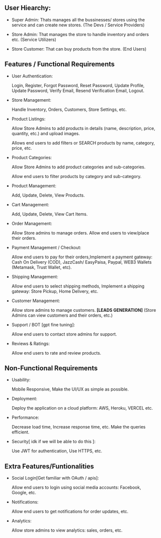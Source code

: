 
## User Hiearchy:
- Super Admin: Thats manages all the bussinesses/ stores using the service and can create new stores. (The Devs / Service Providers)

- Store Admin: That manages the store to handle inventory and orders etc. (Service Utilizers)

- Store Customer: That can buy products from the store. (End Users)

## Features / Functional Requirements

- User Authentication:

    Login, Register, Forgot Password, Reset Password, Update Profile, Update Password, Verify Email, Resend Verification Email, Logout.

- Store Management:
    
    Handle Inventory, Orders, Customers, Store Settings, etc.

- Product Listings:
        
    Allow Store Admins to add products in details (name, description, price, quantity, etc.) and upload images.

    Allows end users to add filters or SEARCH products by name, category, price, etc.

- Product Categories:
        
    Allow Store Admins to add product categories and sub-categories.

    Allow end users to filter products by category and sub-category.

- Product Management:
    
    Add, Update, Delete, View Products.  

- Cart Management:
    
    Add, Update, Delete, View Cart Items.

- Order Management:
        
    Allow Store admins to manage orders.
    Allow end users to view/place their orders.

- Payment Management / Checkout:
        
    Allow end users to pay for their orders,Implement a payment gateway: Cash On Delivery (COD), JazzCash/ EasyPaisa, Paypal, WEB3 Wallets (Metamask, Trust Wallet, etc).

- Shipping Management:
            
    Allow end users to select shipping methods, Implement a shipping gateway: Store Pickup, Home Delivery, etc.

- Customer Management:
                
    Allow store admins to manage customers. **[LEADS GENERATION]** (Store Admins can view customers and their orders, etc.)

- Support / BOT [gpt fine tuning]:
                    
    Allow end users to contact store admins for support.

- Reviews & Ratings:
                        
    Allow end users to rate and review products.

## Non-Functional Requirements

- Usability:

    Mobile Responsive,
    Make the UI/UX as simple as possible.

- Deployment:
    
    Deploy the application on a cloud platform: AWS, Heroku, VERCEL etc.

- Performance:
    
    Decrease load time, Increase response time, etc.
    Make the queries efficient.

- Security[ idk if we will be able to do this ]:
    
    Use JWT for authentication, Use HTTPS, etc.


## Extra Features/Funtionalities

- Social Login[Get familiar with OAuth / apis]:
    
    Allow end users to login using social media accounts: Facebook, Google, etc.

- Notifications:
    
    Allow end users to get notifications for order updates, etc.

- Analytics:
        
    Allow store admins to view analytics: sales, orders, etc.

